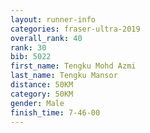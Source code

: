 ```yaml
---
layout: runner-info 
categories: fraser-ultra-2019 
overall_rank: 40
rank: 30
bib: 5022
first_name: Tengku Mohd Azmi
last_name: Tengku Mansor
distance: 50KM
category: 50KM
gender: Male
finish_time: 7-46-00
---
```

